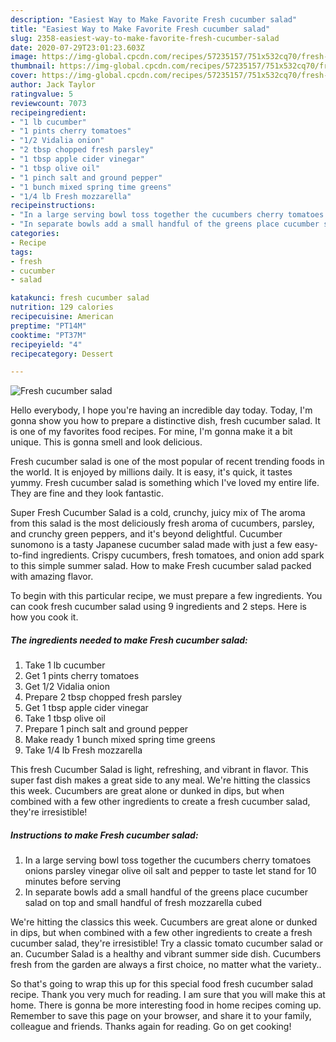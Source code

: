 ```yaml
---
description: "Easiest Way to Make Favorite Fresh cucumber salad"
title: "Easiest Way to Make Favorite Fresh cucumber salad"
slug: 2358-easiest-way-to-make-favorite-fresh-cucumber-salad
date: 2020-07-29T23:01:23.603Z
image: https://img-global.cpcdn.com/recipes/57235157/751x532cq70/fresh-cucumber-salad-recipe-main-photo.jpg
thumbnail: https://img-global.cpcdn.com/recipes/57235157/751x532cq70/fresh-cucumber-salad-recipe-main-photo.jpg
cover: https://img-global.cpcdn.com/recipes/57235157/751x532cq70/fresh-cucumber-salad-recipe-main-photo.jpg
author: Jack Taylor
ratingvalue: 5
reviewcount: 7073
recipeingredient:
- "1 lb cucumber"
- "1 pints cherry tomatoes"
- "1/2 Vidalia onion"
- "2 tbsp chopped fresh parsley"
- "1 tbsp apple cider vinegar"
- "1 tbsp olive oil"
- "1 pinch salt and ground pepper"
- "1 bunch mixed spring time greens"
- "1/4 lb Fresh mozzarella"
recipeinstructions:
- "In a large serving bowl toss together the cucumbers cherry tomatoes onions parsley vinegar olive oil salt and pepper to taste let stand for 10 minutes before serving"
- "In separate bowls add a small handful of the greens place cucumber salad on top and small handful of fresh mozzarella cubed"
categories:
- Recipe
tags:
- fresh
- cucumber
- salad

katakunci: fresh cucumber salad 
nutrition: 129 calories
recipecuisine: American
preptime: "PT14M"
cooktime: "PT37M"
recipeyield: "4"
recipecategory: Dessert

---
```



![Fresh cucumber salad](https://img-global.cpcdn.com/recipes/57235157/751x532cq70/fresh-cucumber-salad-recipe-main-photo.jpg)

Hello everybody, I hope you're having an incredible day today. Today, I'm gonna show you how to prepare a distinctive dish, fresh cucumber salad. It is one of my favorites food recipes. For mine, I'm gonna make it a bit unique. This is gonna smell and look delicious.

Fresh cucumber salad is one of the most popular of recent trending foods in the world. It is enjoyed by millions daily. It is easy, it's quick, it tastes yummy. Fresh cucumber salad is something which I've loved my entire life. They are fine and they look fantastic.

Super Fresh Cucumber Salad is a cold, crunchy, juicy mix of The aroma from this salad is the most deliciously fresh aroma of cucumbers, parsley, and crunchy green peppers, and it&#39;s beyond delightful. Cucumber sunomono is a tasty Japanese cucumber salad made with just a few easy-to-find ingredients. Crispy cucumbers, fresh tomatoes, and onion add spark to this simple summer salad. How to make Fresh cucumber salad packed with amazing flavor.


To begin with this particular recipe, we must prepare a few ingredients. You can cook fresh cucumber salad using 9 ingredients and 2 steps. Here is how you cook it.

<!--inarticleads1-->

##### The ingredients needed to make Fresh cucumber salad:

1. Take 1 lb cucumber
1. Get 1 pints cherry tomatoes
1. Get 1/2 Vidalia onion
1. Prepare 2 tbsp chopped fresh parsley
1. Get 1 tbsp apple cider vinegar
1. Take 1 tbsp olive oil
1. Prepare 1 pinch salt and ground pepper
1. Make ready 1 bunch mixed spring time greens
1. Take 1/4 lb Fresh mozzarella


This fresh Cucumber Salad is light, refreshing, and vibrant in flavor. This super fast dish makes a great side to any meal. We&#39;re hitting the classics this week. Cucumbers are great alone or dunked in dips, but when combined with a few other ingredients to create a fresh cucumber salad, they&#39;re irresistible! 

<!--inarticleads2-->

##### Instructions to make Fresh cucumber salad:

1. In a large serving bowl toss together the cucumbers cherry tomatoes onions parsley vinegar olive oil salt and pepper to taste let stand for 10 minutes before serving
1. In separate bowls add a small handful of the greens place cucumber salad on top and small handful of fresh mozzarella cubed


We&#39;re hitting the classics this week. Cucumbers are great alone or dunked in dips, but when combined with a few other ingredients to create a fresh cucumber salad, they&#39;re irresistible! Try a classic tomato cucumber salad or an. Cucumber Salad is a healthy and vibrant summer side dish. Cucumbers fresh from the garden are always a first choice, no matter what the variety.. 

So that's going to wrap this up for this special food fresh cucumber salad recipe. Thank you very much for reading. I am sure that you will make this at home. There is gonna be more interesting food in home recipes coming up. Remember to save this page on your browser, and share it to your family, colleague and friends. Thanks again for reading. Go on get cooking!
